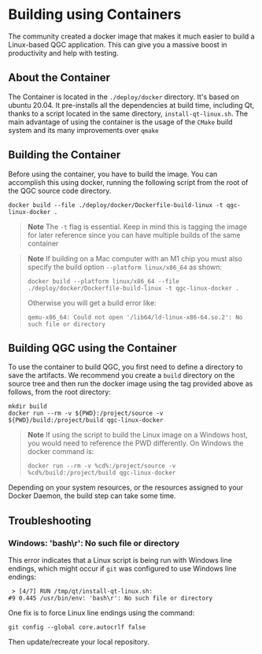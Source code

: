 # Building using Containers

The community created a docker image that makes it much easier to build a Linux-based QGC application. This can give you a massive boost in productivity and help with testing.

## About the Container

The Container is located in the `./deploy/docker` directory. It's based on ubuntu 20.04. It pre-installs all the dependencies at build time, including Qt, thanks to a script located in the same directory, `install-qt-linux.sh`. The main advantage of using the container is the usage of the `CMake` build system and its many improvements over `qmake`

## Building the Container

Before using the container, you have to build the image. You can accomplish this using docker, running the following script from the root of the QGC source code directory.

```
docker build --file ./deploy/docker/Dockerfile-build-linux -t qgc-linux-docker .
```

> **Note** The `-t` flag is essential. Keep in mind this is tagging the image for later reference since you can have multiple builds of the same container

<span></span>
> **Note** If building on a Mac computer with an M1 chip you must also specify the build option `--platform linux/x86_64` as shown:
> 
> ```
> docker build --platform linux/x86_64 --file ./deploy/docker/Dockerfile-build-linux -t qgc-linux-docker .
> ```
> 
> Otherwise you will get a build error like:
> 
> ```
> qemu-x86_64: Could not open '/lib64/ld-linux-x86-64.so.2': No such file or directory
> ```


## Building QGC using the Container

To use the container to build QGC, you first need to define a directory to save the artifacts. We recommend you create a `build` directory on the source tree and then run the docker image using the tag provided above as follows, from the root directory:

```
mkdir build
docker run --rm -v ${PWD}:/project/source -v ${PWD}/build:/project/build qgc-linux-docker
```

> **Note** If using the script to build the Linux image on a Windows host, you would need to reference the PWD differently. On Windows the docker command is:
> 
> ```
> docker run --rm -v %cd%:/project/source -v %cd%/build:/project/build qgc-linux-docker
> ```

Depending on your system resources, or the resources assigned to your Docker Daemon, the build step can take some time.


## Troubleshooting

### Windows: 'bash\r': No such file or directory

This error indicates that a Linux script is being run with Windows line endings, which might occur if `git` was configured to use Windows line endings:
```
 > [4/7] RUN /tmp/qt/install-qt-linux.sh:
#9 0.445 /usr/bin/env: 'bash\r': No such file or directory
```

One fix is to force Linux line endings using the command:
```
git config --global core.autocrlf false
```
Then update/recreate your local repository.
